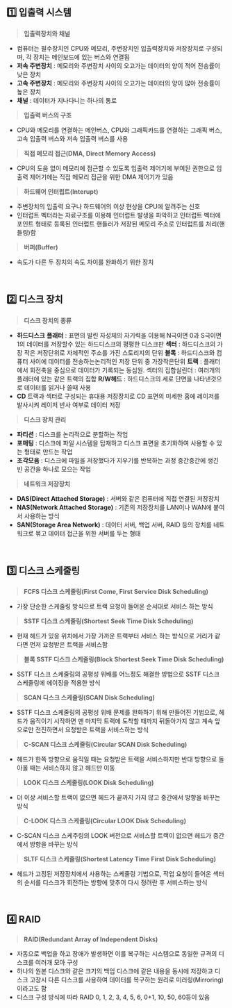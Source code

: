 ## 1️⃣ 입출력 시스템

> **입출력장치와 채널**

- 컴퓨터는 필수장치인 CPU와 메모리, 주변장치인 입출력장치와 저장장치로 구성되며, 각 장치는 메인보드에 있는 버스와 연결됨
- **저속 주변장치** : 메모리와 주변장치 사이의 오고가는 데이터의 양이 적어 전송률이 낮은 장치
- **고속 주변장치** : 메모리와 주변장치 사이의 오고가는 데이터의 양이 많아 전송률이 높은 장치
- **채널** : 데이터가 지나다니는 하나의 통로

> **입출력 버스의 구조**

- CPU와 메모리를 연결하는 메인버스, CPU와 그래픽카드를 연결하는 그래픽 버스, 고속 입출력 버스와 저속 입출력 버스를 사용

> **직접 메모리 접근(DMA, Direct Memory Access)**

- CPU의 도움 없이 메모리에 접근할 수 있도록 입출력 제어기에 부여된 권한으로 입출력 제어기에는 직접 메모리 접근을 위한 DMA 제어기가 있음

> **하드웨어 인터럽트(Interupt)**

- 주변장치의 입출력 요구나 하드웨어의 이상 현상을 CPU에 알려주는 신호
- 인터럽트 벡터라는 자료구조를 이용해 인터럽트 발생을 파악하고 인터럽트 벡터에 포인트 형태로 등록된 인터럽트 핸들러가 저장된 메모리 주소로 인터럽트를 처리(핸들링)함

> **버퍼(Buffer)**

- 속도가 다른 두 장치의 속도 차이를 완화하기 위한 장치

<br/>

## 2️⃣ 디스크 장치

> **디스크 장치의 종류**

- **하드디스크**
  **플래터** : 표면의 발린 자성체의 자기력을 이용해 N극이면 0과 S극이면 1의 데이터를 저장할수 있는 하드디스크의 평평한 디스크판
  **섹터** : 하드디스크의 가장 작은 저장단위로 자체적인 주소를 가진 스토리지의 단위
  **블록** : 하드디스크와 컴퓨터 사이에 데이터를 전송하는논리적인 저장 단위 중 가장작은단위
  **트랙** : 플래터에서 회전축을 중심으로 데이터가 기록되는 동심원. 섹터의 집합실린더 : 여러개의 플래터에 있는 같은 트랙의 집합
  **R/W헤드** : 하드디스크의 세로 단면을 나타낸것으로 데이터를 읽거나 쓸때 사용
- **CD**
  트랙과 섹터로 구성되는 휴대용 저장장치로 CD 표면의 미세한 홈에 레이저를 발사시켜 레이저 반사 여부로 데이터 저장

> **디스크 장치 관리**

- **파티션** : 디스크를 논리적으로 분할하는 작업
- **포매팅** : 디스크에 파일 시스템을 탑재하고 디스크 표면을 초기화하여 사용할 수 있는 형태로 만드는 작업
- **조각모음** : 디스크에 파일을 저장했다가 지우기를 반복하는 과정 중간중간에 생긴 빈 공간을 하나로 모으는 작업

> **네트워크 저장장치**

- **DAS(Direct Attached Storage)** : 서버와 같은 컴퓨터에 직접 연결된 저장장치
- **NAS(Network Attached Storage)** : 기존의 저장장치를 LAN이나 WAN에 붙여서 사용하는 방식
- **SAN(Storage Area Network)** : 데이터 서버, 백업 서버, RAID 등의 장치를 네트워크로 묶고 데이터 접근을 위한 서버를 두는 형태

<br/>

## 3️⃣ 디스크 스케줄링

> **FCFS 디스크 스케줄링(First Come, First Service Disk Scheduling)**

- 가장 단순한 스케줄링 방식으로 트랙 요청이 들어온 순서대로 서비스 하는 방식

> **SSTF 디스크 스케줄링(Shortest Seek Time Disk Scheduling)**

- 현재 헤드가 있응 위치에서 가장 가까운 트랙부터 서비스 하는 방식으로 거리가 같다면 먼저 요청받은 트랙을 서비스함

> **블록 SSTF 디스크 스케줄링(Block Shortest Seek Time Disk Scheduling)**

- SSTF 디스크 스케줄링의 공평성 위배를 어느정도 해결한 방법으로 SSTF 디스크 스케줄링에 에이징을 적용한 방식

> **SCAN 디스크 스케줄링(SCAN Disk Scheduling)**

- SSTF 디스크 스케줄링의 공평성 위배 문제를 완화하기 위해 만들어진 기법으로, 헤드가 움직이기 시작하면 맨 마지막 트랙에 도착할 때까지 뒤돌아가지 않고 계속 앞으로만 전진하면서 요청받은 트랙을 서비스하는 방식

> **C-SCAN 디스크 스케줄링(Circular SCAN Disk Scheduling)**

- 헤드가 한쪽 방향으로 움직일 때는 요청받은 트랙을 서비스하지만 반대 방향으로 돌아올 때는 서비스하지 않고 헤드만 이동

> **LOOK 디스크 스케줄링(LOOK Disk Scheduling)**

- 더 이상 서비스할 트랙이 없으면 헤드가 끝까지 가지 않고 중간에서 방향을 바꾸는 방식

> **C-LOOK 디스크 스케줄링(Circular LOOK Disk Scheduling)**

- C-SCAN 디스크 스케주링의 LOOK 버전으로 서비스할 트랙이 없으면 헤드가 중간에서 방향을 바꾸는 방식

> **SLTF 디스크 스케줄링(Shortest Latency Time First Disk Scheduling)**

- 헤드가 고정된 저장장치에서 사용하는 스케줄링 기법으로, 작업 요청이 들어온 섹터의 순서를 디스크가 회전하는 방향에 맞추어 다시 정려란 후 서비스하는 방식

<br/>

## 4️⃣ RAID

> **RAID(Redundant Array of Independent Disks)**

- 자동으로 백업을 하고 장애가 발생하면 이를 복구하는 시스템으로 동일한 규격의 디스크를 여러개 모아 구성
- 하나의 원본 디스크와 같은 크기의 백업 디스크에 같은 내용을 동시에 저장하고 디스크 고장시 다른 디스크를 사용하여 데이터를 복구하는 원리로 미러링(Mirroring)이라고도 함
- 디스크 구성 방식에 따라 RAID 0, 1, 2, 3, 4, 5, 6, 0+1, 10, 50, 60등이 있음
